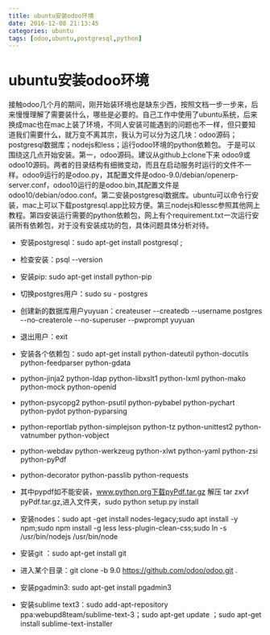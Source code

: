 ```yaml
---
title: ubuntu安装odoo环境
date: 2016-12-08 21:13:45
categories: ubuntu
tags: [odoo,ubuntu,postgresql,python]
---
```

# ubuntu安装odoo环境
  接触odoo几个月的期间，刚开始装环境也是缺东少西，按照文档一步一步来，后来慢慢理解了需要装什么，哪些是必要的。自己工作中使用了ubuntu系统，后来换成mac也在mac上装了环境，不同人安装可能遇到的问题也不一样，但只要知道我们需要什么，就万变不离其宗，我认为可以分为这几块：odoo源码；postgresql数据库；nodejs和less；运行odoo环境的python依赖包。
   于是可以围绕这几点开始安装。第一，odoo源码。建议从github上clone下来 odoo9或odoo10源码。两者的目录结构有细微变动，而且在启动服务时运行的文件不一样。odoo9运行的是odoo.py，其配置文件是odoo-9.0/debian/openerp-server.conf，odoo10运行的是odoo.bin,其配置文件是odoo10/debian/odoo.conf。第二安装postgresql数据库。ubuntu可以命令行安装，mac上可以下载postgresql.app比较方便。第三nodejs和lessc参照其他网上教程。第四安装运行需要的python依赖包，网上有个requirement.txt一次运行安装所有依赖包，对于没有安装成功的包，具体问题具体分析对待。
 
-  安装postgresql：sudo  apt-get install postgresql  ;

- 检查安装：psql --version
<!-- more -->
-  安装pip: sudo apt-get install python-pip

- 切换postgres用户：sudo  su - postgres

- 创建新的数据库用户yuyuan：createuser --createdb --username postgres --no-createrole --no-superuser --pwprompt yuyuan

- 退出用户：exit

- 安装各个依赖包：sudo apt-get install python-dateutil python-docutils python-feedparser python-gdata
- python-jinja2 python-ldap python-libxslt1 python-lxml python-mako python-mock python-openid
- python-psycopg2 python-psutil python-pybabel python-pychart python-pydot python-pyparsing
- python-reportlab python-simplejson python-tz python-unittest2 python-vatnumber python-vobject
- python-webdav python-werkzeug python-xlwt python-yaml python-zsi python-pyPdf
- python-decorator python-passlib python-requests

- 其中pypdf如不能安装，www.python.org下载pyPdf.tar.gz  解压  tar zxvf  pyPdf.tar.gz,进入文件夹，sudo python setup.py install

- 安装nodes：sudo apt -get install nodes-legacy;sudo apt install -y npm;sudo npm install -g less less-plugin-clean-css;sudo ln -s /usr/bin/nodejs  /usr/bin/node

- 安装git ：sudo apt-get install git

- 进入某个目录：git clone -b 9.0 https://github.com/odoo/odoo.git  .

- 安装pgadmin3: sudo apt-get  install pgadmin3

- 安装sublime text3：sudo add-apt-repository ppa:webupd8team/sublime-text-3；sudo apt-get update ；sudo apt-get install sublime-text-installer

